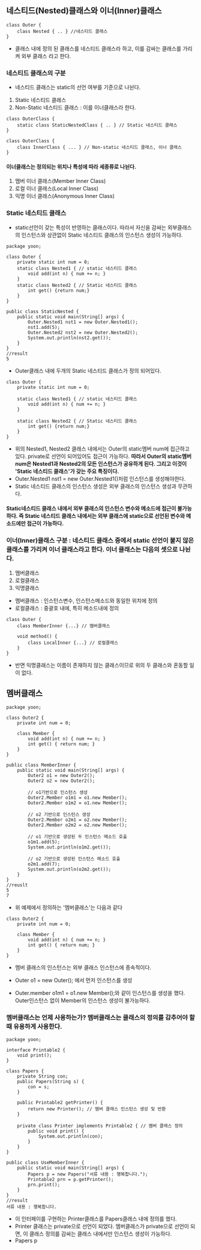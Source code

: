## 네스티드(Nested)클래스와 이너(Inner)클래스

```
class Outer {
	class Nested { .. } //네스티드 클래스
}
```
- 클래스 내에 정의 된 클래스를 네스티드 클래스라 하고, 이를 감싸는 클래스를 가리켜 외부 클래스 라고 한다.

### 네스티드 클래스의 구분
- 네스티드 클래스는 static의 선언 여부를 기준으로 나뉜다.
1. Static 네스티드 클래스
2. Non-Static 네스티드 클래스 : 이를 이너클래스라 한다.

```
class OuterClass {
	static class StaticNestedClass { .. } // Static 네스티드 클래스
}

class OuterClass {
	class InnerClass { ... } // Non-static 네스티드 클래스, 이너 클래스
}
```
#### 이너클래스는 정의되는 위치나 특성에 따라 세종류로 나뉜다.
1. 멤버 이너 클래스(Member Inner Class)
2. 로컬 이너 클래스(Local Inner Class)
3. 익명 이너 클래스(Anonymous Inner Class)


### Static 네스티드 클래스 
- static선언이 갖는 특성이 반영하는 클래스이다. 따라서 자신을 감싸는 외부클래스의 인스턴스와 상관없이 Static 네스티드 클래스의 인스턴스 생성이 가능하다.

```
package yoon;

class Outer {
    private static int num = 0;
    static class Nested1 { // static 네스티드 클래스
        void add(int n) { num += n; }
    }
    static class Nested2 { // Static 네스티드 클래스
        int get() {return num;}
    }
}

public class StaticNested {
    public static void main(String[] args) {
        Outer.Nested1 nst1 = new Outer.Nested1();
        nst1.add(5);
        Outer.Nested2 nst2 = new Outer.Nested2();
        System.out.println(nst2.get());
    }
}
//result
5
```
- Outer클래스 내에 두개의 Static 네스티드 클래스가 정의 되어있다.
```
class Outer {
    private static int num = 0;
    
    static class Nested1 { // static 네스티드 클래스
        void add(int n) { num += n; }
    }
    
    static class Nested2 { // Static 네스티드 클래스
        int get() {return num;}
    }
}
```
- 위의 Nested1, Nested2 클래스 내에서는 Outer의 static멤버 num에 접근하고 있다. private로 선언이 되어있어도 접근이 가능하다. **따라서 Outer의 static멤버 num은 Nested1과 Nested2의 모든 인스턴스가 공유하게 된다. 그리고 이것이 'Static 네스티드 클래스'가 갖는 주요 특징이다.**
- Outer.Nested1 nst1 = new Outer.Nested1()처럼 인스턴스를 생성해야한다.
- Static 네스티드 클래스의 인스턴스 생성은 외부 클래스의 인스턴스 생성과 무관하다.
#### Static네스티드 클래스 내에서 외부 클래스의 인스턴스 변수와 메소드에 접근이 불가능하다. 즉 Static 네스티드 클래스 내에서는 외부 클래스에 static으로 선언된 변수와 메소드에만 접근이 가능하다.

### 이너(Inner)클래스 구분 : 네스티드 클래스 중에서 static 선언이 붙지 않은 클래스를 가리켜 이너 클래스라고 한다. 이너 클래스는 다음의 셋으로 나뉜다.
1. 멤버클래스
2. 로컬클래스
3. 익명클래스

- 멤버클래스 : 인스턴스변수, 인스턴스메소드와 동일한 위치에 정의
- 로컬클래스 : 중괄호 내에, 특히 메소드내에 정의

```
class Outer {
	class MemberInner {...} // 멤버클래스
    
    void method() {
    	class LocalInner {...} // 로컬클래스
    }
}
```
- 반면 익명클래스는 이름이 존재하지 않는 클래스이므로 위의 두 클래스와 혼동할 일이 없다.

## 멤버클래스

```
package yoon;

class Outer2 {
    private int num = 0;

    class Member {
        void add(int n) { num += n; }
        int get() { return num; }
    }
}

public class MemberInner {
    public static void main(String[] args) {
        Outer2 o1 = new Outer2();
        Outer2 o2 = new Outer2();

        // o1기반으로 인스턴스 생성
        Outer2.Member o1m1 = o1.new Member();
        Outer2.Member o1m2 = o1.new Member();

        // o2 기반으로 인스턴스 생성
        Outer2.Member o2m1 = o2.new Member();
        Outer2.Member o2m2 = o2.new Member();

        // o1 기반으로 생성된 두 인스턴스 메소드 호출
        o1m1.add(5);
        System.out.println(o1m2.get());

        // o2 기반으로 생성된 인스턴스 메소드 호출
        o2m1.add(7);
        System.out.println(o2m2.get());
    }
}
//reuslt
5
7
```

- 위 예제에서 정의하는 '멤버클래스'는 다음과 같다
```
class Outer2 {
    private int num = 0;

    class Member {
        void add(int n) { num += n; }
        int get() { return num; }
    }
}
```
- 멤버 클래스의 인스턴스는 외부 클래스 인스턴스에 종속적이다.


- Outer o1 = new Outer(); 에서 먼저 인스턴스를 생성
- Outer.member o1m1 = o1.new Member();와 같이 인스턴스를 생성을 했다. Outer인스턴스 없이 Member의 인스턴스 생성이 불가능하다.

### 멤버클래스는 언제 사용하는가? 멤버클래스는 클래스의 정의를 감추어야 할때 유용하게 사용한다.

```
package yoon;

interface Printable2 {
    void print();
}

class Papers {
    private String con;
    public Papers(String s) {
        con = s;
    }

    public Printable2 getPrinter() {
        return new Printer(); // 멤버 클래스 인스턴스 생성 및 반환
    }

    private class Printer implements Printable2 { // 멤버 클래스 정의
        public void print() {
            System.out.println(con);
        }
    }
}

public class UseMemberInner {
    public static void main(String[] args) {
        Papers p = new Papers("서류 내용 : 행복합니다.");
        Printable2 prn = p.getPrinter();
        prn.print();
    }
}
//result
서류 내용 : 행복합니다.
```
- 이 인터페이를 구현하는 Printer클래스를 Papers클래스 내에 정의를 했다.
- Printer 클래스는 private으로 선언이 되었다. 멤버클래스가 private으로 선언이 되면, 이 클래스 정의를 감싸는 클래스 내에서만 인스턴스 생성이 가능하다. 
- Papers p
